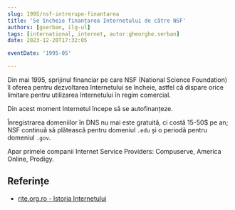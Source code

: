 ```yaml
---
slug: 1995/nsf-intrerupe-finantarea
title: 'Se încheie finanțarea Internetului de către NSF'
authors: [gserban, ilg-ul]
tags: [international, internet, autor:gheorghe.serban]
date: 2023-12-20T17:32:05

eventDate: '1995-05'

---
```


Din mai 1995, sprijinul financiar pe care NSF (National Science Foundation)
îl oferea pentru
dezvoltarea Internetului se încheie, astfel că
dispare orice limitare pentru utilizarea Internetului în regim
comercial.

<!-- truncate -->

Din acest moment Internetul începe să se autofinanțeze.

Înregistrarea domeniilor în DNS nu
mai este gratuită, ci costă 15-50$ pe an; NSF continuă să plătească
pentru domeniul `.edu` și o periodă pentru domeniul `.gov`.

Apar primele companii Internet Service Providers: Compuserve,
America Online, Prodigy.

## Referințe

- [rite.org.ro - Istoria Internetului](https://rite.org.ro/istoria-internetului/)
